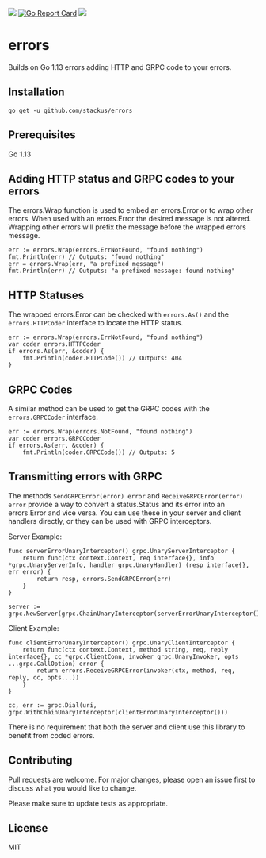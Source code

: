 ![](https://github.com/stackus/erros/workflows/CI/badge.svg)
[![Go Report Card](https://goreportcard.com/badge/github.com/stackus/erros)](https://goreportcard.com/report/github.com/stackus/errors)
[![](https://godoc.org/github.com/stackus/errors?status.svg)](https://pkg.go.dev/github.com/stackus/errors)

# errors

Builds on Go 1.13 errors adding HTTP and GRPC code to your errors.

## Installation

    go get -u github.com/stackus/errors

## Prerequisites

Go 1.13

## Adding HTTP status and GRPC codes to your errors

The errors.Wrap function is used to embed an errors.Error or to wrap other errors. When used with an errors.Error the
desired message is not altered. Wrapping other errors will prefix the message before the wrapped errors message.

    err := errors.Wrap(errors.ErrNotFound, "found nothing")
    fmt.Println(err) // Outputs: "found nothing"
    err = errors.Wrap(err, "a prefixed message")
    fmt.Println(err) // Outputs: "a prefixed message: found nothing"

## HTTP Statuses

The wrapped errors.Error can be checked with `errors.As()` and the `errors.HTTPCoder` interface to locate the HTTP
status.

    err := errors.Wrap(errors.ErrNotFound, "found nothing")
    var coder errors.HTTPCoder
    if errors.As(err, &coder) {
        fmt.Println(coder.HTTPCode()) // Outputs: 404
    }

## GRPC Codes

A similar method can be used to get the GRPC codes with the `errors.GRPCCoder` interface.

    err := errors.Wrap(errors.NotFound, "found nothing")
    var coder errors.GRPCCoder
    if errors.As(err, &coder) {
        fmt.Println(coder.GRPCCode()) // Outputs: 5

## Transmitting errors with GRPC

The methods `SendGRPCError(error) error` and `ReceiveGRPCError(error) error` provide a way to convert a status.Status and
its error into an errors.Error and vice versa. You can use these in your server and client handlers directly, or they
can be used with GRPC interceptors.

Server Example:

    func serverErrorUnaryInterceptor() grpc.UnaryServerInterceptor {
	    return func(ctx context.Context, req interface{}, info *grpc.UnaryServerInfo, handler grpc.UnaryHandler) (resp interface{}, err error) {
		    return resp, errors.SendGRPCError(err)
    	}
    }

    server := grpc.NewServer(grpc.ChainUnaryInterceptor(serverErrorUnaryInterceptor()))

Client Example:

    func clientErrorUnaryInterceptor() grpc.UnaryClientInterceptor {
	    return func(ctx context.Context, method string, req, reply interface{}, cc *grpc.ClientConn, invoker grpc.UnaryInvoker, opts ...grpc.CallOption) error {
		    return errors.ReceiveGRPCError(invoker(ctx, method, req, reply, cc, opts...))
    	}
    }

    cc, err := grpc.Dial(uri, grpc.WithChainUnaryInterceptor(clientErrorUnaryInterceptor()))

There is no requirement that both the server and client use this library to benefit from coded errors.

## Contributing

Pull requests are welcome. For major changes, please open an issue first to discuss what you would like to change.

Please make sure to update tests as appropriate.

## License

MIT